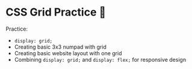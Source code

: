 # CSS Grid Practice 🥅

Practice:

- `display: grid;`
- Creating basic 3x3 numpad with grid
- Creating basic website layout with one grid
- Combining `display: grid;` and `display: flex;` for responsive design